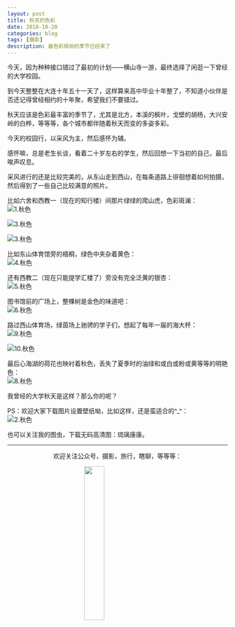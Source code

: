 ```yaml
---
layout: post
title: 秋天的色彩
date: 2018-10-20
categories: blog
tags: [摄影]
description: 最色彩缤纷的季节已经来了
---
```


<style>
img{
  display:block;
  margin:0
  auto;
}
</style>

<meta name="referrer" content="never">

今天，因为种种接口错过了最初的计划——横山寺一游，最终选择了闲逛一下曾经的大学校园。

到今天整整在大连十年五十一天了，这样算来高中毕业十年整了，不知道小伙伴是否还记得曾经相约的十年聚，希望我们不要错过。

秋天应该是色彩最丰富的季节了，尤其是北方，本溪的枫叶，戈壁的胡杨，大兴安岭的白桦，等等等，各个城市都伴随着秋天而变的多姿多彩。

今天的校园行，以采风为主，然后感怀为辅。

感怀嘛，总是老生长谈，看着二十岁左右的学生，然后回想一下当初的自己，最后唉声叹息。

采风进行的还是比较完美的，从东山走到西山，在每条道路上徘徊想着如何拍摄，然后得到了一些自己比较满意的照片。

比如六舍和西教一（现在的知行楼）间那片绿绿的爬山虎，色彩斑澜：
![1.秋色][1]

![3.秋色][3]

![3.秋色][4]

比如东山体育馆旁的梧桐，绿色中夹杂着黄色：
![4.秋色][5]

还有西教二（现在只能提学汇楼了）旁没有完全泛黄的银杏：
![5.秋色][6]

图书馆前的广场上，整棵树是金色的味道吧：
![6.秋色][7]

路过西山体育场，绿茵场上驰骋的学子们，想起了每年一届的海大杯：
![9.秋色][8]

![10.秋色][9]

最后心海湖的荷花也映衬着秋色，丢失了夏季时的油绿和或白或粉或黄等等的明艳色：
![8.秋色][10]

我曾经的大学秋天是这样？那么你的呢？

PS：欢迎大家下载图片设置壁纸呦，比如这样，还是蛮适合的^_^：
![2.秋色][2]

也可以关注我的图虫，下载无码高清图：琉璃康康。

------------
<p align="center">欢迎关注公众号，摄影，旅行，瞎聊，等等等：</p>
<img src="https://mmbiz.qpic.cn/mmbiz_jpg/QqiaFS6NT0eD1g2UjYu4VfCGHmbhgVqOAnNnJQfN7ZhRVUCopYOsfpPtIEB95VNEqu8trAxJXzGDg01ka6z6wzQ/0?wx_fmt=jpeg" width="30%" />

  [1]: https://mmbiz.qpic.cn/mmbiz_jpg/QqiaFS6NT0eCWGfogH1kCOp0ibWVeTp1zeNjx7VX7vibw55MtRib0Ierc73acRloVFoRUVLJCNQrpWjtr1EdiaJSWEw/0?wx_fmt=jpeg
  [2]: https://mmbiz.qpic.cn/mmbiz_png/QqiaFS6NT0eCWGfogH1kCOp0ibWVeTp1zeOHtU5fibkDFWfhUTc75AzEvgnaJZ6I3W7ETvG2s13Nl5WUKezUj5AuQ/0?wx_fmt=png
  [3]: https://mmbiz.qpic.cn/mmbiz_jpg/QqiaFS6NT0eCWGfogH1kCOp0ibWVeTp1ze7hGlEuBmBQGGv3v4kcyGm76WMIGUcaLk3ryCUuicWII2eR1VgJybB4A/0?wx_fmt=jpeg
  [4]: https://mmbiz.qpic.cn/mmbiz_jpg/QqiaFS6NT0eCWGfogH1kCOp0ibWVeTp1zeUfLcnjBZEWXqSotRpdTbHJY9lW7eeNh4gqnHUuXtsY7VciakpuvqJKw/0?wx_fmt=jpeg
  [5]: https://mmbiz.qpic.cn/mmbiz_jpg/QqiaFS6NT0eCWGfogH1kCOp0ibWVeTp1zeqR10lNXb4Iqp8W5yh3MDCPMziciaGhickeJ5WichR38WIIFG1x7VNvDkgg/0?wx_fmt=jpeg
  [6]: https://mmbiz.qpic.cn/mmbiz_jpg/QqiaFS6NT0eCWGfogH1kCOp0ibWVeTp1zeZsszKbtjlt8xDb7zOrglHfBjkfylg197vRFqTaN4ib0zv3icQIbTL7Tg/0?wx_fmt=jpeg
  [7]: https://mmbiz.qpic.cn/mmbiz_jpg/QqiaFS6NT0eCWGfogH1kCOp0ibWVeTp1zefDFYicTvmfNgBoZsntB3YsfvxRIhywe6Ftich3eiahITod0SicAgMlfeTw/0?wx_fmt=jpeg
  [8]: https://mmbiz.qpic.cn/mmbiz_jpg/QqiaFS6NT0eCWGfogH1kCOp0ibWVeTp1zeALXkX6naZwA5bHuyia1kl2Q3jvX0w1LNPtQDRe6yJiaxLa6dlB2dqpAw/0?wx_fmt=jpeg
  [9]: https://mmbiz.qpic.cn/mmbiz_jpg/QqiaFS6NT0eCWGfogH1kCOp0ibWVeTp1zem2PSbmGQt43d2lftxibGyfvnOAaPKGia4uP1DiagLT6l81JZVWE1xvoicg/0?wx_fmt=jpeg
  [10]: https://mmbiz.qpic.cn/mmbiz_jpg/QqiaFS6NT0eCWGfogH1kCOp0ibWVeTp1zekfoD2410kXloJh813sbicx0WmRMVlt7Bnh7nVFH51ciaQTf8XfHmvAJQ/0?wx_fmt=jpeg


